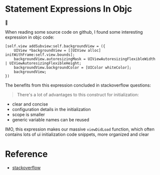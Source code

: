 # Statement Expressions In Objc
:notebook:   

When reading some source code on github, I found some interesting expression in objc code:   
```objc
[self.view addSubview:self.backgroundView = ({
    UIView *backgroundView = [[UIView alloc] initWithFrame:self.view.bounds];
    backgroundView.autoresizingMask = UIViewAutoresizingFlexibleWidth | UIViewAutoresizingFlexibleHeight;
    backgroundView.backgroundColor = [UIColor whiteColor];
    backgroundView;
})
```
The benefits from this expression concluded in stackoverflow questions:
> There's a lot of advantages to this construct for initialization:
* clear and concise
* configuration details in the initialization
* scope is smaller
* generic variable names can be reused

IMO, this expression makes our massive `viewDidLoad` function, which often contains lots of ui initialization code snippets, more organized and clear

# Reference
* [stackoverflow](http://stackoverflow.com/questions/20863152/using-a-gcc-c-extension-statement-expressions-in-objective-c-for-initializatio)
